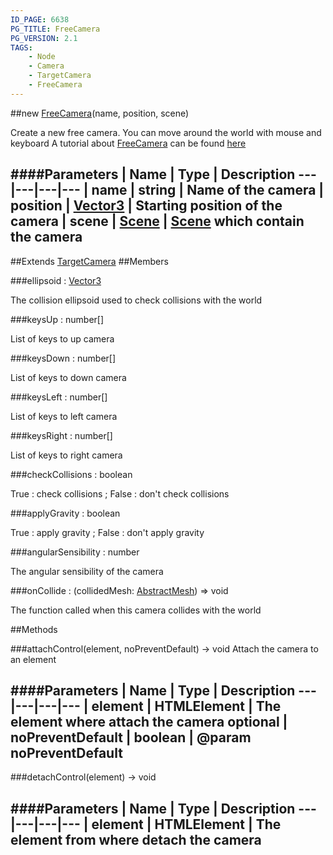 ```yaml
---
ID_PAGE: 6638
PG_TITLE: FreeCamera
PG_VERSION: 2.1
TAGS:
    - Node
    - Camera
    - TargetCamera
    - FreeCamera
---
```

##new [FreeCamera](page.php?p=6638)(name, position, scene)



Create a new free camera.
You can move around the world with mouse and keyboard
A tutorial about [FreeCamera](page.php?p=6638) can be found [here](https://github.com/BabylonJS/Babylon.js/wiki/05-Cameras)




####Parameters
 | Name | Type | Description
---|---|---|---
 | name | string | Name of the camera
 | position | [Vector3](page.php?p=6751) | Starting position of the camera
 | scene | [Scene](page.php?p=6662) | [Scene](page.php?p=6662) which contain the camera
---

##Extends
 [TargetCamera](page.php?p=6636)
##Members

###ellipsoid : [Vector3](page.php?p=6751)




The collision ellipsoid used to check collisions with the world



###keysUp : number[]




List of keys to up camera



###keysDown : number[]




List of keys to down camera



###keysLeft : number[]




List of keys to left camera



###keysRight : number[]




List of keys to right camera



###checkCollisions : boolean




True : check collisions ; False : don't check collisions



###applyGravity : boolean




True : apply gravity ; False : don't apply gravity



###angularSensibility : number




The angular sensibility of the camera



###onCollide : (collidedMesh: [AbstractMesh](page.php?p=6657)) =&gt; void




The function called when this camera collides with the world











##Methods

###attachControl(element, noPreventDefault) &rarr; void
Attach the camera to an element





####Parameters
 | Name | Type | Description
---|---|---|---
 | element | HTMLElement | The element where attach the camera
optional | noPreventDefault | boolean | @param noPreventDefault
---

###detachControl(element) &rarr; void

####Parameters
 | Name | Type | Description
---|---|---|---
 | element | HTMLElement | The element from where detach the camera
---
